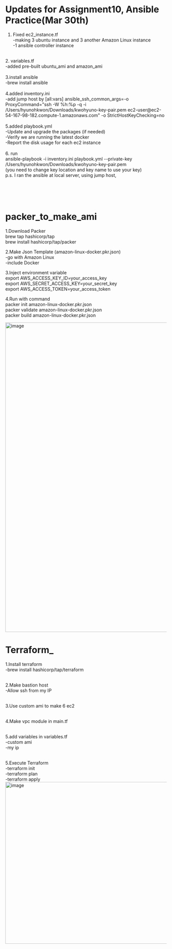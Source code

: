 # Updates for Assignment10, Ansible Practice(Mar 30th) <br>

1. Fixed ec2_instance.tf<br>
-making 3 ubuntu instance and 3 another Amazon Linux instance<br>
-1 ansible controller instance<br>
<br>
2. variables.tf<br>
-added pre-built ubuntu_ami and amazon_ami<br>
<br>
3.install ansible <br>
-brew install ansible<br>
<br>
4.added inventory.ini<br>
-add jump host by
[all:vars]
ansible_ssh_common_args=-o ProxyCommand="ssh -W %h:%p -q -i /Users/hyunohkwon/Downloads/kwohyuno-key-pair.pem ec2-user@ec2-54-167-98-182.compute-1.amazonaws.com" -o StrictHostKeyChecking=no

<br>
<br>
5.added playbook.yml<br>
-Update and upgrade the packages (if needed)<br>
-Verify we are running the latest docker<br>
-Report the disk usage for each ec2 instance<br>
<br>
6. run<br>
ansible-playbook -i inventory.ini playbook.yml --private-key /Users/hyunohkwon/Downloads/kwohyuno-key-pair.pem<br>
(you need to change key location and key name to use your key)
<br>
p.s. I ran the ansible at local server, using jump host, 


<br><br><br>

# packer_to_make_ami 
1.Download Packer <br>
brew tap hashicorp/tap   <br>
brew install hashicorp/tap/packer  <br>


2.Make Json Template (amazon-linux-docker.pkr.json) <br>
-go with Amazon Linux <br>
-include Docker <br>


3.Inject environment variable <br>
export AWS_ACCESS_KEY_ID=your_access_key  <br>
export AWS_SECRET_ACCESS_KEY=your_secret_key <br>
export AWS_ACCESS_TOKEN=your_access_token <br>


4.Run with command  <br>
packer init amazon-linux-docker.pkr.json <br>
packer validate amazon-linux-docker.pkr.json <br>
packer build amazon-linux-docker.pkr.json <br>

<img width="966" alt="image" src="https://github.com/user-attachments/assets/04c87149-2f51-483a-8dd5-05a9f9394875" />


# Terraform_ 
1.Install terraform <br>
-brew install hashicorp/tap/terraform <br><br>

2.Make bastion host <br>
-Allow ssh from my IP <br><br>

3.Use custom ami to make 6 ec2  <br><br>

4.Make vpc module in main.tf <br><br>

5.add variables in variables.tf <br>
-custom ami <br>
-my ip <br><br>

5.Execute Terraform <br>
-terraform init <br>
-terraform plan <br>
-terraform apply<br>
<img width="505" alt="image" src="https://github.com/user-attachments/assets/e7c5621a-de63-4ec7-8a3b-3fb4b46d8244" />
